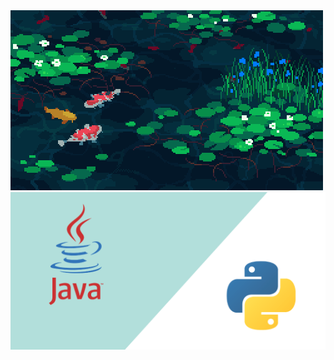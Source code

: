 <img src="https://github.com/nekode-java/nekode-java/blob/main/nekode.gif" />
<img src ="https://github.com/nekode-java/nekode-java/blob/main/nekode.py.java.png" />
